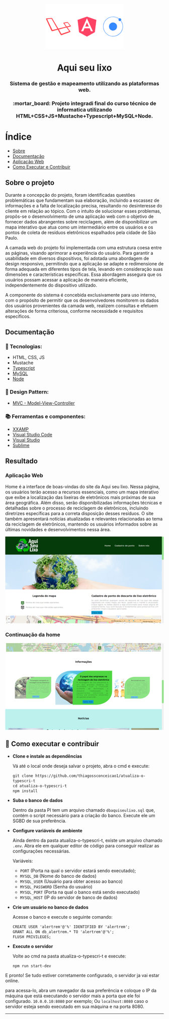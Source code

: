 <h3 align="center">
    <img alt="Logo" title="#logo" width="250px" src="https://github.com/julionery/docs/blob/master/WebDelivery/laravel-angular-ionic.png?raw=true">
</h3>
<h1 align="center">Aqui seu lixo</h1>
<h3 align="center">Sistema de gestão e mapeamento utilizando as plataformas web.</h3>

<h3 align="center"> :mortar_board: Projeto integradi final do curso técnico de informatica utilizando HTML+CSS+JS+Mustache+Typescript+MySQL+Node.</h3>

# Índice

- [Sobre](#sobre)
- [Documentação](#documentacao)
- [Aplicação Web](#web)
- [Como Executar e Contribuir](#contribuir)


<a id="sobre"></a>
## Sobre o projeto


Durante a concepção do projeto, foram identificadas questões problemáticas que fundamentam sua elaboração, incluindo a escassez de informações e a falta de localização precisa, resultando no desinteresse do cliente em relação ao tópico. Com o intuito de solucionar esses problemas, propôs-se o desenvolvimento de uma aplicação web com o objetivo de fornecer dados abrangentes sobre reciclagem, além de disponibilizar um mapa interativo que atua como um intermediário entre os usuários e os pontos de coleta de resíduos eletrônicos espalhados pela cidade de São Paulo.


A camada web do projeto foi implementada com uma estrutura coesa entre as páginas, visando aprimorar a experiência do usuário. Para garantir a usabilidade em diversos dispositivos, foi adotada uma abordagem de design responsivo, permitindo que a aplicação se adapte e redimensione de forma adequada em diferentes tipos de tela, levando em consideração suas dimensões e características específicas. Essa abordagem assegura que os usuários possam acessar a aplicação de maneira eficiente, independentemente do dispositivo utilizado.

A componente do sistema é concebida exclusivamente para uso interno, com o propósito de permitir que os desenvolvedores monitorem os dados dos usuários provenientes da camada web, realizem consultas e efetuem alterações de forma criteriosa, conforme necessidade e requisitos específicos.


<a id="documentacao"></a>

## Documentação
### :rocket: Tecnologias:
- HTML, CSS, JS
- Mustache
- [Typescript](https://www.typescriptlang.org)
- [MySQL](https://www.mysql.com/)
- [Node](https://nodejs.org/en)

### :briefcase: Design Pattern: 
 - [MVC - Model-View-Controller](https://en.wikipedia.org/wiki/Model%E2%80%93view%E2%80%93controller)

### :books: Ferramentas e componentes:
- [XXAMP](https://www.ganttproject.biz/)
- [Visual Studio Code](https://code.visualstudio.com)
- [Visual Studio](https://visualstudio.microsoft.com/pt-br/)
- [Sublime](https://www.sublimetext.com)
   
## Resultado

<a id="web"></a>

### Aplicação Web
Home é a interface de boas-vindas do site da Aqui seu lixo. Nessa página, os usuários terão acesso a recursos essenciais, como um mapa interativo que exibe a localização das lixeiras de eletrônicos mais próximas de sua área geográfica. Além disso, serão disponibilizadas informações técnicas e detalhadas sobre o processo de reciclagem de eletrônicos, incluindo diretrizes específicas para a correta disposição desses resíduos. O site também apresentará notícias atualizadas e relevantes relacionadas ao tema da reciclagem de eletrônicos, mantendo os usuários informados sobre as últimas novidades e desenvolvimentos nessa área.

![](https://github.com/D0nnye/BD-Basic/blob/main/Home%20Inicio.png?raw=true)

### Continuação da home
![](https://github.com/D0nnye/BD-Basic/blob/main/Home%20Meio.png?raw=true)

<a id="mobile"></a>


<a id="contribuir"></a>
## :link: Como executar e contribuir

- **Clone e instale as dependências**

	Vá até o local onde deseja salvar o projeto, abra o cmd e execute:
	```
	git clone https://github.com/thiagossconceicao1/atualiza-o-typescri-t
	cd atualiza-o-typescri-t
	npm install
	```


- **Suba o banco de dados**

	Dentro da pasta PI tem um arquivo chamado `dbaquiseulixo.sql` que, contém o script necessário para a criação do banco.
	Execute ele um SGBD de sua preferência.


- **Configure variáveis de ambiente**

	Ainda dentro da pasta atualiza-o-typescri-t, existe um arquivo chamado `.env`.
	Abra ele em qualquer editor de código para conseguir realizar as configurações necessárias.

	Variáveis:
	- `PORT` (Porta na qual o servidor estará sendo executado);
	- `MYSQL_DB` (Nome do banco de dados)
	- `MYSQL_USER` (Usuário para obter acesso ao banco)
	- `MYSQL_PASSWORD` (Senha do usuário)
	- `MYSQL_PORT` (Porta na qual o banco está sendo executado)
	- `MYSQL_HOST` (IP do servidor de banco de dados)


- **Crie um usuário no banco de dados**

	Acesse o banco e execute o seguinte comando:
	```
	CREATE USER 'alertrem'@'%' IDENTIFIED BY 'alertrem';
	GRANT ALL ON db_alertrem.* TO 'alertrem'@'%';
	FLUSH PRIVILEGES;
	```


- **Execute o servidor**

	Volte ao cmd na pasta atualiza-o-typescri-t e execute:
	```
	npm run start-dev
	```

E pronto! Se tudo estiver corretamente configurado, o servidor ja vai estar online.

para acessa-lo, abra um navegador da sua preferência e coloque o IP da máquina que está executando o servidor mais a porta que ele foi configurado.
`10.0.0.10:8080` por exemplo; Ou `localhost:8080` caso o servidor esteja sendo executado em sua máquina e na porta 8080.

---

